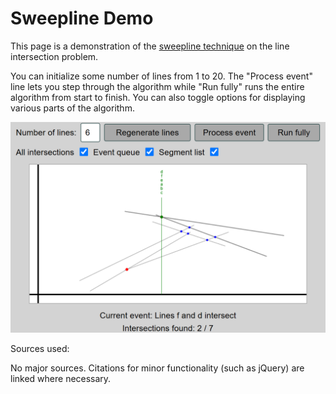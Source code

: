 # Sweepline Demo

This page is a demonstration of the [sweepline technique](https://en.wikipedia.org/wiki/Sweep_line_algorithm) on the line intersection problem.

You can initialize some number of lines from 1 to 20. The "Process event" line lets you step through the algorithm while "Run fully" runs the entire algorithm from start to finish. You can also toggle options for displaying various parts of the algorithm.

![Screenshot](screenshot.png)

Sources used:

No major sources. Citations for minor functionality (such as jQuery) are linked where necessary.